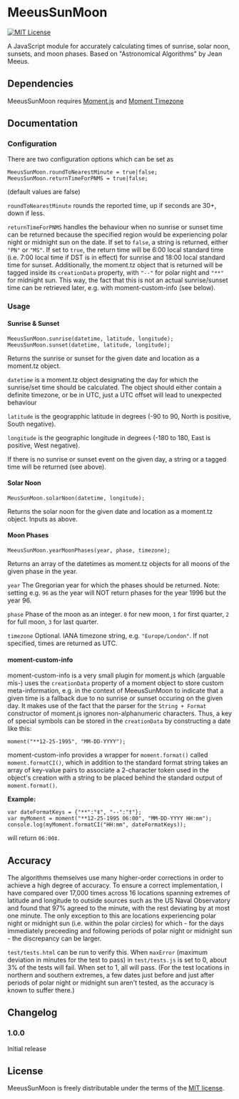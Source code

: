 MeeusSunMoon
============

[![MIT License][license-image]][license-url]

A JavaScript module for accurately calculating times of sunrise, solar noon, sunsets, and moon phases.
Based on "Astronomical Algorithms" by Jean Meeus.

## Dependencies

MeeusSunMoon requires [Moment.js](http://momentjs.com/) and [Moment Timezone](http://momentjs.com/timezone/)

## Documentation

### Configuration

There are two configuration options which can be set as

<code>MeeusSunMoon.roundToNearestMinute = true|false;</code>
<code>MeeusSunMoon.returnTimeForPNMS = true|false;</code>

(default values are false)

<code>roundToNearestMinute</code> rounds the reported time, up if seconds are 30+, down if less.

<code>returnTimeForPNMS</code> handles the behaviour when no sunrise or sunset time can be returned
because the specified region would be experiencing polar night or midnight sun on the date. If set to
<code>false</code>, a string is returned, either <code>"PN"</code> or <code>"MS"</code>. If set to
<code>true</code>, the return time will be 6:00 local standard time (i.e. 7:00 local time if DST is in
effect) for sunrise and 18:00 local standard time for sunset. Additionally, the moment.tz object that is
returned will be tagged inside its <code>creationData</code> property, with <code>"--"</code> for polar night
and <code>"**"</code> for midnight sun. This way, the fact that this is not an actual sunrise/sunset time
can be retrieved later, e.g. with moment-custom-info (see below).

### Usage

#### Sunrise & Sunset

<code>MeeusSunMoon.sunrise(datetime, latitude, longitude);</code>
<code>MeeusSunMoon.sunset(datetime, latitude, longitude);</code>

Returns the sunrise or sunset for the given date and location as a moment.tz object.

<code>datetime</code> is a moment.tz object designating the day for which the sunrise/set time should be calculated.
The object should either contain a definite timezone, or be in UTC, just a UTC offset will lead to unexpected behaviour

<code>latitude</code> is the geograpphic latitude in degrees (-90 to 90, North is positive, South negative).

<code>longitude</code> is the geographic longitude in degrees (-180 to 180, East is positive, West negative).

If there is no sunrise or sunset event on the given day, a string or a tagged time will be returned (see above).

#### Solar Noon

<code>MeusSunMoon.solarNoon(datetime, longitude);</code>

Returns the solar noon for the given date and location as a moment.tz object. Inputs as above.

#### Moon Phases

<code>MeeusSunMoon.yearMoonPhases(year, phase, timezone);</code>

Returns an array of the datetimes as moment.tz objects for all moons of the given phase in the year.

<code>year</code> The Gregorian year for which the phases should be returned. Note: setting e.g. <code>96</code> as
the year will NOT return phases for the year 1996 but the year 96.

<code>phase</code> Phase of the moon as an integer. <code>0</code> for new moon, <code>1</code> for first quarter,
<code>2</code> for full moon, <code>3</code> for last quarter.

<code>timezone</code> Optional. IANA timezone string, e.g. <code>"Europe/London"</code>. If not specified, times are
returned as UTC.

#### moment-custom-info

moment-custom-info is a very small plugin for moment.js which (arguable mis-) uses the <code>creationData</code> property of a moment object
to store custom meta-information, e.g. in the context of MeeusSunMoon to indicate that a given time is a fallback due to
no sunrise or sunset occuring on the given day. It makes use of the fact that the parser for the <code>String + Format</code>
constructor of moment.js ignores non-alphanumeric characters. Thus, a key of special symbols can be stored in the <code>creationData</code>
by constructing a date like this:

<code>moment("**12-25-1995", "MM-DD-YYYY");</code>

moment-custom-info provides a wrapper for <code>moment.format()</code> called <code>moment.formatCI()</code>, which in addition
to the standard format string takes an array of key-value pairs to associate a 2-character token used in the object's creation
with a string to be placed behind the standard output of <code>moment.format()</code>.

**Example:**

    var dateFormatKeys = {"**":"‡", "--":"†"};
    var myMoment = moment("**12-25-1995 06:00", "MM-DD-YYYY HH:mm");
    console.log(myMoment.formatCI("HH:mm", dateFormatKeys));

will return <code>06:00‡</code>.

## Accuracy

The algorithms themselves use many higher-order corrections in order to achieve a high degree of accuracy. To ensure a correct implementation,
I have compared over 17,000 times across 16 locations spanning extremes of latitude and longitude to outside sources such as the US Naval Observatory
and found that 97% agreed to the minute, with the rest deviating by at most one minute. The only exception to this are locations experiencing polar
night or midnight sun (i.e. within the polar circles) for which - for the days immediately preceeding and following periods of polar night or midnight
sun - the discrepancy can be larger.

<code>test/tests.html</code> can be run to verify this. When <code>maxError</code> (maximum deviation in minutes for the test to pass) in <code>test/tests.js</code>
is set to 0, about 3% of the tests will fail. When set to 1, all will pass. (For the test locations in northern and southern extremes, a few dates just before and
just after periods of polar night or midnight sun aren't tested, as the accuracy is known to suffer there.)

## Changelog

### 1.0.0

Initial release

## License

MeeusSunMoon is freely distributable under the terms of the [MIT license](https://github.com/jan-r-g/MeeusSunMoon/blob/master/LICENSE).

[license-image]: http://img.shields.io/badge/license-MIT-blue.svg
[license-url]: LICENSE

